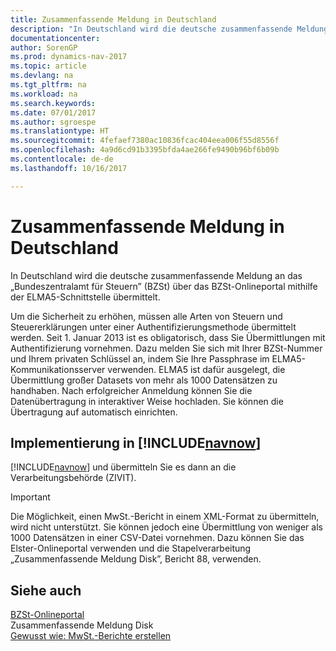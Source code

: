 ```yaml
---
title: Zusammenfassende Meldung in Deutschland
description: "In Deutschland wird die deutsche zusammenfassende Meldung an das „Bundeszentralamt für Steuern” (BZSt) über das BZSt-Onlineportal mithilfe der ELMA5-Schnittstelle übermittelt."
documentationcenter: 
author: SorenGP
ms.prod: dynamics-nav-2017
ms.topic: article
ms.devlang: na
ms.tgt_pltfrm: na
ms.workload: na
ms.search.keywords: 
ms.date: 07/01/2017
ms.author: sgroespe
ms.translationtype: HT
ms.sourcegitcommit: 4fefaef7380ac10836fcac404eea006f55d8556f
ms.openlocfilehash: 4a9d6cd91b3395bfda4ae266fe9490b96bf6b09b
ms.contentlocale: de-de
ms.lasthandoff: 10/16/2017

---
```

# <a name="eu-sales-list-in-germany"></a>Zusammenfassende Meldung in Deutschland
In Deutschland wird die deutsche zusammenfassende Meldung an das „Bundeszentralamt für Steuern” (BZSt) über das BZSt-Onlineportal mithilfe der ELMA5-Schnittstelle übermittelt.  
  
 Um die Sicherheit zu erhöhen, müssen alle Arten von Steuern und Steuererklärungen unter einer Authentifizierungsmethode übermittelt werden. Seit 1. Januar 2013 ist es obligatorisch, dass Sie Übermittlungen mit Authentifizierung vornehmen. Dazu melden Sie sich mit Ihrer BZSt-Nummer und Ihrem privaten Schlüssel an, indem Sie Ihre Passphrase im ELMA5-Kommunikationsserver verwenden. ELMA5 ist dafür ausgelegt, die Übermittlung großer Datasets von mehr als 1000 Datensätzen zu handhaben. Nach erfolgreicher Anmeldung können Sie die Datenübertragung in interaktiver Weise hochladen. Sie können die Übertragung auf automatisch einrichten.  
  
## <a name="implementation-in-includenavnowincludesnavnowmdmd"></a>Implementierung in [!INCLUDE[navnow](../../includes/navnow_md.md)]  
 [!INCLUDE[navnow](../../includes/navnow_md.md)] und übermitteln Sie es dann an die Verarbeitungsbehörde (ZIVIT).  
  
> [!IMPORTANT]  
>  Die Möglichkeit, einen MwSt.-Bericht in einem XML-Format zu übermitteln, wird nicht unterstützt. Sie können jedoch eine Übermittlung von weniger als 1000 Datensätzen in einer CSV-Datei vornehmen. Dazu können Sie das Elster-Onlineportal verwenden und die Stapelverarbeitung „Zusammenfassende Meldung Disk”, Bericht 88, verwenden.  
  
## <a name="see-also"></a>Siehe auch  
 [BZSt-Onlineportal](http://www.bzst.de)   
 Zusammenfassende Meldung Disk   
 [Gewusst wie: MwSt.-Berichte erstellen](how-to-create-vat-reports.md)
